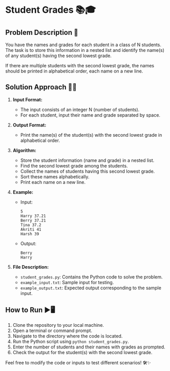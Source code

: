 # Student Grades 📚🎓

## Problem Description 📝
You have the names and grades for each student in a class of N students. The task is to store this information in a nested list and identify the name(s) of any student(s) having the second lowest grade.

If there are multiple students with the second lowest grade, the names should be printed in alphabetical order, each name on a new line.

## Solution Approach 🤔💡
1. **Input Format:**
   - The input consists of an integer N (number of students).
   - For each student, input their name and grade separated by space.

2. **Output Format:**
   - Print the name(s) of the student(s) with the second lowest grade in alphabetical order.

3. **Algorithm:**
   - Store the student information (name and grade) in a nested list.
   - Find the second lowest grade among the students.
   - Collect the names of students having this second lowest grade.
   - Sort these names alphabetically.
   - Print each name on a new line.

4. **Example:**
   - Input:
     ```
     5
     Harry 37.21
     Berry 37.21
     Tina 37.2
     Akriti 41
     Harsh 39
     ```
   - Output:
     ```
     Berry
     Harry
     ```
   
5. **File Description:**
   - `student_grades.py`: Contains the Python code to solve the problem.
   - `example_input.txt`: Sample input for testing.
   - `example_output.txt`: Expected output corresponding to the sample input.

## How to Run ▶️🖥️
1. Clone the repository to your local machine.
2. Open a terminal or command prompt.
3. Navigate to the directory where the code is located.
4. Run the Python script using `python student_grades.py`.
5. Enter the number of students and their names with grades as prompted.
6. Check the output for the student(s) with the second lowest grade.

Feel free to modify the code or inputs to test different scenarios! 🛠️✨
